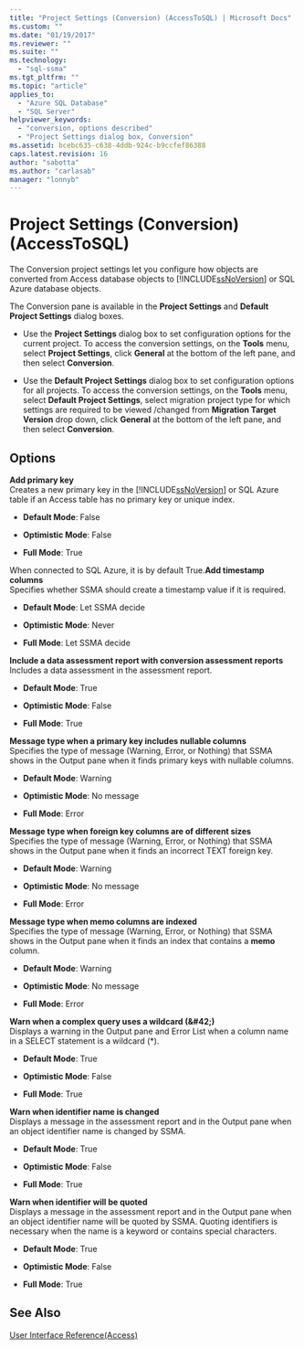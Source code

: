 ```yaml
---
title: "Project Settings (Conversion) (AccessToSQL) | Microsoft Docs"
ms.custom: ""
ms.date: "01/19/2017"
ms.reviewer: ""
ms.suite: ""
ms.technology: 
  - "sql-ssma"
ms.tgt_pltfrm: ""
ms.topic: "article"
applies_to: 
  - "Azure SQL Database"
  - "SQL Server"
helpviewer_keywords: 
  - "conversion, options described"
  - "Project Settings dialog box, Conversion"
ms.assetid: bcebc635-c638-4ddb-924c-b9ccfef86388
caps.latest.revision: 16
author: "sabotta"
ms.author: "carlasab"
manager: "lonnyb"
---
```

# Project Settings (Conversion) (AccessToSQL)
The Conversion project settings let you configure how objects are converted from Access database objects to [!INCLUDE[ssNoVersion](../../includes/ssnoversion_md.md)] or SQL Azure database objects.  
  
The Conversion pane is available in the **Project Settings** and **Default Project Settings** dialog boxes.  
  
-   Use the **Project Settings** dialog box to set configuration options for the current project. To access the conversion settings, on the **Tools** menu, select **Project Settings**, click **General** at the bottom of the left pane, and then select **Conversion**.  
  
-   Use the **Default Project Settings** dialog box to set configuration options for all projects. To access the conversion settings, on the **Tools** menu, select **Default Project Settings**, select migration project type for which settings are required to be viewed /changed from **Migration Target Version** drop down, click **General** at the bottom of the left pane, and then select **Conversion**.  
  
## Options  
**Add primary key**  
Creates a new primary key in the [!INCLUDE[ssNoVersion](../../includes/ssnoversion_md.md)] or SQL Azure table if an Access table has no primary key or unique index.  
  
-   **Default Mode**: False  
  
-   **Optimistic Mode**: False  
  
-   **Full Mode**: True  
  
When connected to SQL Azure, it is by default True.**Add timestamp columns**  
Specifies whether SSMA should create a timestamp value if it is required.  
  
-   **Default Mode**: Let SSMA decide  
  
-   **Optimistic Mode**: Never  
  
-   **Full Mode**: Let SSMA decide  
  
**Include a data assessment report with conversion assessment reports**  
Includes a data assessment in the assessment report.  
  
-   **Default Mode**: True  
  
-   **Optimistic Mode**: False  
  
-   **Full Mode**: True  
  
**Message type when a primary key includes nullable columns**  
Specifies the type of message (Warning, Error, or Nothing) that SSMA shows in the Output pane when it finds primary keys with nullable columns.  
  
-   **Default Mode**: Warning  
  
-   **Optimistic Mode**: No message  
  
-   **Full Mode**: Error  
  
**Message type when foreign key columns are of different sizes**  
Specifies the type of message (Warning, Error, or Nothing) that SSMA shows in the Output pane when it finds an incorrect TEXT foreign key.  
  
-   **Default Mode**: Warning  
  
-   **Optimistic Mode**: No message  
  
-   **Full Mode**: Error  
  
**Message type when memo columns are indexed**  
Specifies the type of message (Warning, Error, or Nothing) that SSMA shows in the Output pane when it finds an index that contains a **memo** column.  
  
-   **Default Mode**: Warning  
  
-   **Optimistic Mode**: No message  
  
-   **Full Mode**: Error  
  
**Warn when a complex query uses a wildcard (\&#42;)**  
Displays a warning in the Output pane and Error List when a column name in a SELECT statement is a wildcard (*).  
  
-   **Default Mode**: True  
  
-   **Optimistic Mode**: False  
  
-   **Full Mode**: True  
  
**Warn when identifier name is changed**  
Displays a message in the assessment report and in the Output pane when an object identifier name is changed by SSMA.  
  
-   **Default Mode**: True  
  
-   **Optimistic Mode**: False  
  
-   **Full Mode**: True  
  
**Warn when identifier will be quoted**  
Displays a message in the assessment report and in the Output pane when an object identifier name will be quoted by SSMA. Quoting identifiers is necessary when the name is a keyword or contains special characters.  
  
-   **Default Mode**: True  
  
-   **Optimistic Mode**: False  
  
-   **Full Mode**: True  
  
## See Also  
[User Interface Reference(Access)](http://msdn.microsoft.com/en-us/af24c303-4a41-449b-9c86-d6558a97e839)  
  
